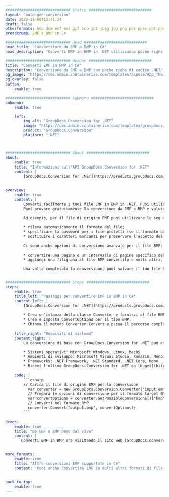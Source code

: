 ```yaml
---
############################# Static ############################
layout: "auto-gen-conversion"
date: 2022-11-08T12:41:24
draft: false
otherformats: bmp dcm emf emz gif ico jp2 jpeg jpg png pps ppsx ppt pptx psb psd svg svgz tga tif tiff webp wmf wmz
breadcrumb: EMF a BMP in C#

############################# Head ############################
head_title: "Convertitore da EMF a BMP in C#"
head_description: "Converti EMF in BMP in .NET utilizzando poche righe di codice. Utilizza l'API di conversione dei documenti di GroupDocs per convertire oltre 160 formati di file."

############################# Header ############################
title: "Converti EMF in BMP in C#"
description: "Conversione da EMF a BMP con poche righe di codice .NET"
bg_image: "https://cms.admin.containerize.com/templates/aspose/App_Themes/V3/images/bg/header1.png"
bg_overlay: false
button:
    enable: true

############################# SubMenu ############################
submenu:
    enable: true

    left:
        img_alt: "GroupDocs.Conversion for .NET"
        image: "https://cms.admin.containerize.com/templates/groupdocs/images/product-logos/90x90-noborder/groupdocs-conversion-net.png"
        product: "GroupDocs.Conversion"
        platform: ".NET"



############################# About ############################
about:
    enable: true
    title: "Informazioni sull'API GroupDocs.Conversion for .NET"
    content: |
        [GroupDocs.Conversion for .NET](https://products.groupdocs.com/conversion/net/) può essere utilizzato per convertire Microsoft Word, Excel, PowerPoint, PDF, Visio e altri formati. GroupDocs.Conversion è un'API standalone adatta per sistemi interni e back-end in cui sono richieste prestazioni elevate. Non dipende da alcun software come Microsoft o Open Office.
    

overview:
    enable: true
    content: |
        Converti facilmente i tuoi file EMF in BMP in .NET. Puoi utilizzare solo un paio di righe di codice C# in qualsiasi piattaforma a tua scelta come: Windows, Linux, macOS.
        Puoi provare gratuitamente la conversione da EMF a BMP e valutare la qualità dei risultati della conversione. Insieme a semplici scenari di conversione di file, puoi provare opzioni più avanzate per caricare il file di origine EMF e per salvare il risultato di output BMP. 
        
        Ad esempio, per il file di origine EMF puoi utilizzare le seguenti opzioni di caricamento:

        * rileva automaticamente il formato del file;
        * specificare la password per i file protetti (se il formato del file lo supporta);
        * sostituire i caratteri mancanti per preservare l'aspetto del documento.
        
        Ci sono anche opzioni di conversione avanzate per il file BMP:

        * convertire una pagina o un intervallo di pagine specifico del documento;
        * aggiungi una filigrana al file BMP convertito e molti altri.

        Una volta completata la conversione, puoi salvare il tuo file BMP nel percorso del file locale o in qualsiasi archivio di terze parti come FTP, Amazon S3, Google Drive, Dropbox ecc. Nota: per convertire EMF in {{ TO}} non è necessario alcun software aggiuntivo installato, come MS Office, Open Office, Adobe Acrobat Reader ecc.


############################# Steps ############################
steps:
    enable: true
    title_left: "Passaggi per convertire EMF in BMP in C#"
    content_left: |
        [GroupDocs.Conversion for .NET](https://products.groupdocs.com/conversion/net/) consente agli sviluppatori di convertire facilmente un file EMF in BMP con poche righe di codice.
        
        * Crea un'istanza della classe Converter e fornisci al file EMF il percorso completo
        * Crea e imposta ConvertOptions per il tipo BMP.
        * Chiama il metodo Converter.Convert e passa il percorso completo e il formato (BMP) come parametro

    title_right: "Requisiti di sistema"
    content_right: |
        La conversione di base con GroupDocs.Conversion for .NET può essere eseguita in pochi semplici passaggi. Le nostre API sono supportate su tutte le principali piattaforme e sistemi operativi. Prima di eseguire il codice seguente, assicurati di avere i seguenti prerequisiti installati sul tuo sistema.

        * Sistemi operativi: Microsoft Windows, Linux, MacOS
        * Ambienti di sviluppo: Microsoft Visual Studio, Xamarin, MonoDevelop
        * Frameworks: .NET Framework, .NET Standard, .NET Core, Mono
        * Ricevi l'ultimo GroupDocs.Conversion for .NET da [Nuget](https://www.nuget.org/packages/groupdocs.conversion)
         
    code: |
        ```csharp    
        // Carica il file di origine EMF per la conversione
          var converter = new GroupDocs.Conversion.Converter("input.emf");
          // Prepara le opzioni di conversione per il formato target BMP
          var convertOptions = converter.GetPossibleConversions()["bmp"].ConvertOptions;
          // Converti nel formato BMP
          converter.Convert("output.bmp", convertOptions);
        ```

demos:
    enable: true
    title: "Da EMF a BMP Demo dal vivo"
    content: |
       Converti EMF in BMP ora visitando il sito web [GroupDocs.Conversion App](https://products.groupdocs.app/conversion/family). La demo online presenta i seguenti vantaggi
          

more_formats:
    enable: true
    title: "Altre conversioni EMF supportate in C#"
    content: "Puoi anche convertire EMF in molti altri formati di file. Si prega di consultare l'elenco di seguito."
       
       
back_to_top:
    enable: true
---
```

